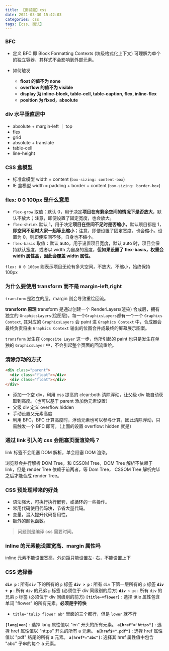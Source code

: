 ```yaml
---
title: 【面试题】css
date: 2021-03-30 15:42:03
categories: css
tags: [css, 面试]
---
```


### BFC

- 定义
  BFC 即 Block Formatting Contexts (块级格式化上下文)
  可理解为单个的独立容器，其样式不会影响到外部元素。

- 如何触发
  - **float 的值不为 none**
  - **overflow 的值不为 visible**
  - **display 为 inline-block, table-cell, table-caption, flex, inline-flex**
  - **position 为 fixed，absolute**

### div 水平垂直居中

- absolute + margin-left ｜ top
- flex
- grid
- absolute + translate
- table-cell
- line-height

### CSS 盒模型

- 标准盒模型 width = content (`box-sizing: content-box`)
- IE 盒模型 width = padding + border + content (`box-sizing: border-box`)

### flex: 0 0 100px 是什么意思

- `flex-grow`
  取值：默认 0，用于决定**项目在有剩余空间的情况下是否放大**，默认不放大；注意，即便设置了固定宽度，也会放大。
- `flex-shrink`
  默认 1，用于决定**项目在空间不足时是否缩小**，默认项目都是 1，**即空间不足时大家一起等比缩小**；注意，即便设置了固定宽度，也会缩小。设置为 0，则即便空间不够，自身也不缩小。
- `flex-basis`
  取值：默认 auto，用于设置项目宽度，默认 auto 时，项目会保持默认宽度，或者以 width 为自身的宽度，**但如果设置了 flex-basis，权重会 width 属性高，因此会覆盖 widtn 属性。**

`flex: 0 0 100px` 则表示项目无论有多大空间，不放大，不缩小，始终保持 100px

### 为什么要使用 transform 而不是 margin-left,right

`transform` 是独立的层，margin 则会导致重绘回流。

**transform 原理**
transform 是通过创建一个 RenderLayers(渲染) 合成层，拥有独立的 `GraphicsLayers`(绘图层)。每一个`GraphicsLayers`都有一个一个 `Graphics Context`, 其对应的 `GraphicsLayers` 会 paint 进 `Graphics Context` 中，合成器会最终负责将由 `Graphics Context` 输出的位图合并成最终的屏幕展示图案。

`transform` 发生在 `Composite Layer` 这一步，他所引起的 paint 也只是发生在单独的 `GraphicsLayer` 中，不会引起整个页面的回流重绘。

### 清除浮动的方式

```html
<div class="parent">
  <div class="float"></div>
  <div class="float"></div>
</div>
```

- 添加一个空 div，利用 css 提高的 clear:both 清除浮动，让父级 div 能自动获取到高度。（也可以基于 parent 添加伪元素设置）
- 父级 div 定义 overflow:hidden
- 手动设置父元素高度
- 利用 BFC，BFC 计算高度时，浮动元素也可以参与计算，因此清除浮动，只需触发一个 BFC 即可。（上面的设置 overflow: hidden 就是）

### 通过 link 引入的 css 会阻塞页面渲染吗？

link 标签不会阻塞 DOM 解析，单会阻塞 DOM 渲染。

浏览器会并行解析 DOM Tree，和 CSSOM Tree，DOM Tree 解析不依赖于 link，但是 render Tree 依赖于前两者，等 Dom Tree， CSSOM Tree 解析完毕之后才能合成 render Tree。

### CSS 预处理带来的好处

- 语法强大，可执行执行嵌套，或循环的一些操作。
- 常用代码使用代码块，节省大量代码。
- 变量，混入提升代码复用性。
- 额外的颜色函数。

> 问题则是编译 css 需要时间。

### inline 的元素能设置宽高、margin 属性吗

inline 元素不能设置宽高，外边距只能设置左- 右，不能设置上下

### CSS 选择器

**`div p`** : 所有`div` 下的所有的 `p` 标签
**`div > p`** : 所有 `div` 下第一层所有的 `p` 标签
**`div + p`** : 所有 `div` 的兄弟 `p` 标签 (必须位于 div 同级别的后方)
**`div ~ p`**: : 所有 `div` 的兄弟 `p` 标签 (必须位于 div 同级别的前方)
**`[title~=flower]`** : 选择 title 属性包含单词 "flower" 的所有元素。**必须是字符快**

- `title="tulip flower ab"` 里面的三个都行，但是 `lower` 就不行

**`[lang|=en]`** : 选择 lang 属性值以 "en" 开头的所有元素。
**`a[href^="https"]`** : 选择 href 属性值以 "https" 开头的所有 a 元素。
**`a[href$=".pdf"]`** : 选择 href 属性值以 "pdf" 结尾的所有 a 元素。
**`a[href*="abc"]`**: 选择其 href 属性值中包含 "abc" 子串的每个 a 元素。
